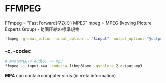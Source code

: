 # FFMPEG
FFmpeg = "Fast Forward(早送り) MPEG"
mpeg = MPEG (Moving Picture Experts Group) - 動画圧縮の標準規格

```bash
ffmpeg -grobal_option -input_option -i "$input" -output_options "§output_file"
```


### -c, -codec

```bash
# m4o(MPEG-4 Audio) -> mp3
ffmpeg -i input.m4a -codec:a libmp3lame -qscale:a 2 output.mp3
```






**MP4** can contain computer virus.(in meta information)
